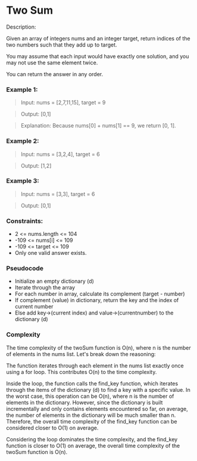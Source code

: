 # Two Sum

Description:

Given an array of integers nums and an integer target, return indices of the two numbers such that they add up to target.

You may assume that each input would have exactly one solution, and you may not use the same element twice.

You can return the answer in any order.

<h3>Example 1:</h3>

> Input: nums = [2,7,11,15], target = 9

> Output: [0,1]

> Explanation: Because nums[0] + nums[1] == 9, we return [0, 1].

<h3>Example 2:</h3>

> Input: nums = [3,2,4], target = 6

> Output: [1,2]

<h3>Example 3:</h3>

> Input: nums = [3,3], target = 6

> Output: [0,1]
 

<h3>Constraints:</h3>

- 2 <= nums.length <= 104
- -109 <= nums[i] <= 109
- -109 <= target <= 109
- Only one valid answer exists.

<h3>Pseudocode</h3>

- Initialize an empty dictionary (d)
- Iterate through the array
- For each number in array, calculate its complement (target - number)
- If complement (value) in dictionary, return the key and the index of current number
- Else add key->(current index) and value->(currentnumber) to the dictionary (d)

<h3>Complexity</h3>

The time complexity of the twoSum function is O(n), where n is the number of elements in the nums list. Let's break down the reasoning:

The function iterates through each element in the nums list exactly once using a for loop. This contributes O(n) to the time complexity.

Inside the loop, the function calls the find_key function, which iterates through the items of the dictionary (d) to find a key with a specific value. In the worst case, this operation can be O(n), where n is the number of elements in the dictionary. However, since the dictionary is built incrementally and only contains elements encountered so far, on average, the number of elements in the dictionary will be much smaller than n. Therefore, the overall time complexity of the find_key function can be considered closer to O(1) on average.

Considering the loop dominates the time complexity, and the find_key function is closer to O(1) on average, the overall time complexity of the twoSum function is O(n).
